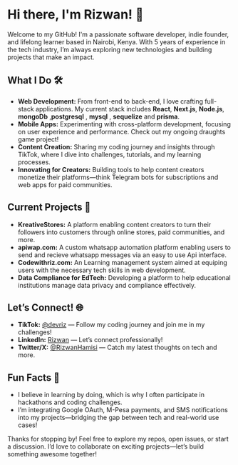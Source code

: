 # Hi there, I'm Rizwan! 👋

Welcome to my GitHub! I'm a passionate software developer, indie founder, and lifelong learner based in Nairobi, Kenya. With 5 years of experience in the tech industry, I’m always exploring new technologies and building projects that make an impact.

## What I Do 🛠️
- **Web Development:** From front-end to back-end, I love crafting full-stack applications. My current stack includes **React**, **Next.js**, **Node.js**, **mongoDb** ,**postgresql** , **mysql** , **sequelize** and **prisma**.
- **Mobile Apps:** Experimenting with cross-platform development, focusing on user experience and performance. Check out my ongoing draughts game project!
- **Content Creation:** Sharing my coding journey and insights through TikTok, where I dive into challenges, tutorials, and my learning processes.
- **Innovating for Creators:** Building tools to help content creators monetize their platforms—think Telegram bots for subscriptions and web apps for paid communities.

## Current Projects 🚀
- **KreativeStores:** A platform enabling content creators to turn their followers into customers through online stores, paid communities, and more.
- **apiwap.com:** A custom whatsapp automation platform enabling users to send and recieve whatsapp messages via an easy to use Api interface.
- **Codewithriz.com:** An Learning management system aimed at equiping users with the necessary tech skills in web development.
- **Data Compliance for EdTech:** Developing a platform to help educational institutions manage data privacy and compliance effectively.

## Let’s Connect! 🌐
- **TikTok:** [@devriz](https://www.tiktok.com/@dev.riz) — Follow my coding journey and join me in my challenges!
- **LinkedIn:** [Rizwan](https://www.linkedin.com/in/rizwanhamisi) — Let’s connect professionally!
- **Twitter/X:** [@RizwanHamisi](https://x.com/RizwanHamisi) — Catch my latest thoughts on tech and more.

## Fun Facts 🎉
- I believe in learning by doing, which is why I often participate in hackathons and coding challenges.
- I’m integrating Google OAuth, M-Pesa payments, and SMS notifications into my projects—bridging the gap between tech and real-world use cases!

Thanks for stopping by! Feel free to explore my repos, open issues, or start a discussion. I’d love to collaborate on exciting projects—let’s build something awesome together!


